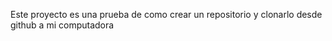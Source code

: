 Este proyecto es una prueba de como crear un repositorio  y clonarlo  desde github a mi computadora 

